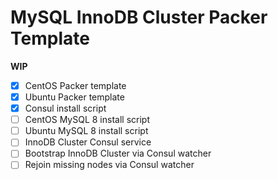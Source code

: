 # MySQL InnoDB Cluster Packer Template

**WIP**

- [X] CentOS Packer template
- [X] Ubuntu Packer template
- [X] Consul install script
- [ ] CentOS MySQL 8 install script
- [ ] Ubuntu MySQL 8 install script
- [ ] InnoDB Cluster Consul service
- [ ] Bootstrap InnoDB Cluster via Consul watcher
- [ ] Rejoin missing nodes via Consul watcher
